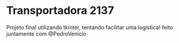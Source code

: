 # Transportadora 2137
Projeto final utilizando tkinter, tentando facilitar uma logistica!
feito juntamente com @PedroVenicio
